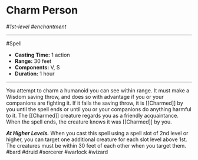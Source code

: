 # Charm Person
*#1st-level #enchantment*
___ 
#Spell
- **Casting Time:** 1 action
- **Range:** 30 feet
- **Components:** V, S
- **Duration:** 1 hour
---
You attempt to charm a humanoid you can see within range. It must make a Wisdom saving throw, and does so with advantage if you or your companions are fighting it. If it fails the saving throw, it is [[Charmed]] by you until the spell ends or until you or your companions do anything harmful to it. The [[Charmed]] creature regards you as a friendly acquaintance. When the spell ends, the creature knows it was [[Charmed]] by you.

***At Higher Levels.*** When you cast this spell using a spell slot of 2nd level or higher, you can target one additional creature for each slot level above 1st. The creatures must be within 30 feet of each other when you target them.
#bard
#druid
#sorcerer
#warlock
#wizard